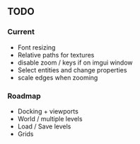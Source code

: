 
## TODO

### Current

- Font resizing
- Relative paths for textures
- disable zoom / keys if on imgui window
- Select entities and change properties
- scale edges when zooming

### Roadmap

- Docking + viewports
- World / multiple levels
- Load / Save levels
- Grids
